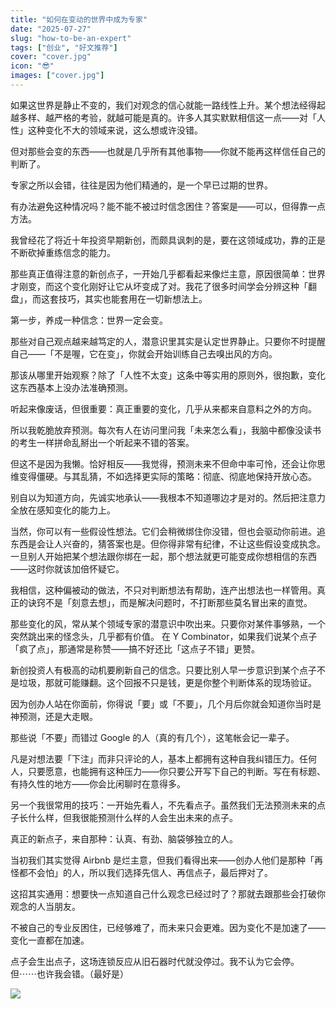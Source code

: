 ```yaml
---
title: "如何在变动的世界中成为专家"
date: "2025-07-27"
slug: "how-to-be-an-expert"
tags: ["创业", "好文推荐"]
cover: "cover.jpg"
icon: "😎"
images: ["cover.jpg"]
---
```

如果这世界是静止不变的，我们对观念的信心就能一路线性上升。某个想法经得起越多样、越严格的考验，就越可能是真的。许多人其实默默相信这一点——对「人性」这种变化不大的领域来说，这么想或许没错。



但对那些会变的东西——也就是几乎所有其他事物——你就不能再这样信任自己的判断了。



专家之所以会错，往往是因为他们精通的，是一个早已过期的世界。



有办法避免这种情况吗？能不能不被过时信念困住？答案是——可以，但得靠一点方法。



我曾经花了将近十年投资早期新创，而颇具讽刺的是，要在这领域成功，靠的正是不断砍掉重练信念的能力。



那些真正值得注意的新创点子，一开始几乎都看起来像烂主意，原因很简单：世界才刚变，而这个变化刚好让它从坏变成了对。我花了很多时间学会分辨这种「翻盘」，而这套技巧，其实也能套用在一切新想法上。



第一步，养成一种信念：世界一定会变。



那些对自己观点越来越笃定的人，潜意识里其实是认定世界静止。只要你不时提醒自己——「不是喔，它在变」，你就会开始训练自己去嗅出风的方向。



那该从哪里开始观察？除了「人性不太变」这条中等实用的原则外，很抱歉，变化这东西基本上没办法准确预测。



听起来像废话，但很重要：真正重要的变化，几乎从来都来自意料之外的方向。



所以我乾脆放弃预测。每次有人在访问里问我「未来怎么看」，我脑中都像没读书的考生一样拼命乱掰出一个听起来不错的答案。



但这不是因为我懒。恰好相反——我觉得，预测未来不但命中率可怜，还会让你思维变得僵硬。与其乱猜，不如选择更实际的策略：彻底、彻底地保持开放心态。



别自以为知道方向，先诚实地承认——我根本不知道哪边才是对的。然后把注意力全放在感知变化的能力上。



当然，你可以有一些假设性想法。它们会稍微绑住你没错，但也会驱动你前进。追东西是会让人兴奋的，猜答案也是。但你得非常有纪律，不让这些假设变成执念。
一旦别人开始把某个想法跟你绑在一起，那个想法就更可能变成你想相信的东西——这时你就该加倍怀疑它。



我相信，这种偏被动的做法，不只对判断想法有帮助，连产出想法也一样管用。真正的诀窍不是「刻意去想」，而是解决问题时，不打断那些莫名冒出来的直觉。



那些变化的风，常从某个领域专家的潜意识中吹出来。只要你对某件事够熟，一个突然跳出来的怪念头，几乎都有价值。
在 Y Combinator，如果我们说某个点子「疯了点」，那通常是称赞——搞不好还比「这点子不错」更赞。



新创投资人有极高的动机要刷新自己的信念。只要比别人早一步意识到某个点子不是垃圾，那就可能赚翻。这个回报不只是钱，更是你整个判断体系的现场验证。



因为创办人站在你面前，你得说「要」或「不要」，几个月后你就会知道你当时是神预测，还是大走眼。



那些说「不要」而错过 Google 的人（真的有几个），这笔帐会记一辈子。



凡是对想法要「下注」而非只评论的人，基本上都拥有这种自我纠错压力。任何人，只要愿意，也能拥有这种压力——你只要公开写下自己的判断。写在有标题、有持久性的地方——你会比闲聊时在意得多。



另一个我很常用的技巧：一开始先看人，不先看点子。虽然我们无法预测未来的点子长什么样，但我很能预测什么样的人会生出未来的点子。



真正的新点子，来自那种：认真、有劲、脑袋够独立的人。



当初我们其实觉得 Airbnb 是烂主意，但我们看得出来——创办人他们是那种「再怪都不会怕」的人，所以我们选择先信人、再信点子，最后押对了。



这招其实通用：想要快一点知道自己什么观念已经过时了？那就去跟那些会打破你观念的人当朋友。



不被自己的专业反困住，已经够难了，而未来只会更难。因为变化不是加速了——变化一直都在加速。



点子会生出点子，这场连锁反应从旧石器时代就没停过。我不认为它会停。
但⋯⋯也许我会错。（最好是）




![](https://prod-files-secure.s3.us-west-2.amazonaws.com/112d0858-5090-4d34-a606-b75eb8d65fd2/46476355-9cf3-4e99-9b7a-3531bc426380/1000202064.png?X-Amz-Algorithm=AWS4-HMAC-SHA256&X-Amz-Content-Sha256=UNSIGNED-PAYLOAD&X-Amz-Credential=ASIAZI2LB466YJVM4HMK%2F20250910%2Fus-west-2%2Fs3%2Faws4_request&X-Amz-Date=20250910T081744Z&X-Amz-Expires=3600&X-Amz-Security-Token=IQoJb3JpZ2luX2VjEH8aCXVzLXdlc3QtMiJHMEUCIQDs4tP%2BiH1klE6GbqjiN%2BJ189GyOxSN5Z%2Bi5A6gjX1zGQIgW9R7IEpm3nlrl8ChUmZbYKl2y4pqZrwd52MgenyBqQkqiAQI6P%2F%2F%2F%2F%2F%2F%2F%2F%2F%2FARAAGgw2Mzc0MjMxODM4MDUiDEvuPeRJEEBHKB3AuCrcAye1yrkGtgCk%2FBtpS9qLYbEOIGj3WqSA47suUOw5V%2F%2BlED6HWxI6BFu%2FJsNZ38Cyjbc2f4ZXwrJDh5SZ47e4SyBON5YX%2B46Dcps7bmlij1aCMLQ4nZcJBBriSR1NCj9w7HQuR9CjmWOjgCFzWqk3UPzWgAZ9bA%2FTpUsqNUHIQ4%2BFdqUlu0c6A1plIheWUNYIkCuPKSUn0T5QXZUZExLb5FqdfdR%2BLtgrVBz4QGi7gJzb%2BE%2FOI8aFpvuQDWhk%2F4NIqP2CZh7DMcGa3vzvyN3fuYwmod8ZG5mlmjOcsynjQD%2F2Mia2tGT5QqiIHH2iUlsA%2FjAhAVtgwjyS6jW0LISzwJqKS8UTp9k91U0i5fE%2FGnXvMVt2ydr8hJ9dkIMHQ35EDzdICmIUkegW4ZkhlpFgaGMSrSDdXNEdRy4Okb%2FxtLZzk%2B1Y8FzoV60T3NEp4NQGzjM6LjiGmCS7Mkg2Vd%2F96bUx0Z%2Fi%2FbcPYEOpmt7ORQfRZEW0TrLnT5Va%2FvXjuStOibPZ7phoOObBH9yEtJEx0BJtPLK5cjiUnEKsGUDMTM2603X9wfus3rhl%2BvjKYn8DKonk5qsGjgv%2B%2ByIJLbiL4dEPrgjpOJkmp4Yx%2BgRwURQaDMDX36V5Nh51w2zQMNq7hMYGOqUBDF941E%2FiJ2WZGcvWumlLWmEndPGOIFcGmV6qdAapOn8CYOeueCHP1UnEVqrcIAOggVpLj1j%2FXdnYyjyBHiW%2FOjPshFgFFjijrPksxmgeHHaF6zT4YTWsIz6j%2FOx21U9DFWGSPzewDacj1OYemKRQHI4wgLs9GnqX5d8Nirkgpi3ZRfuIIisIYOkB4UExodVTdcQsT6%2FovPr%2FhitonL0HTrDQTrIX&X-Amz-Signature=f857d9cdb6feca16b048f0cb8f1e0e509454521a36df5c17a78b9f946fe14d3e&X-Amz-SignedHeaders=host&x-amz-checksum-mode=ENABLED&x-id=GetObject)

